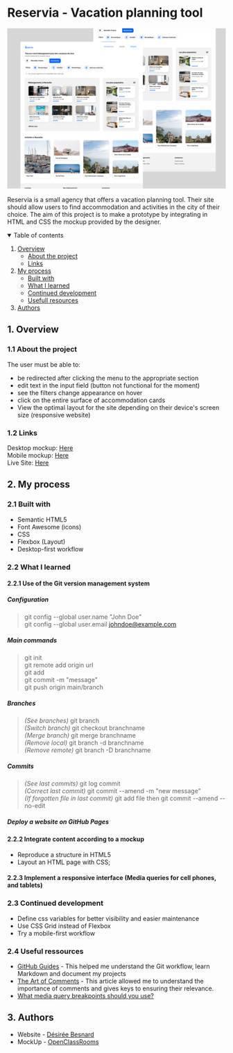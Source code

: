 # Reservia - Vacation planning tool 

![Reservia project thumbnail](assets/readmethumbnail.jpg)

Reservia is a small agency that offers a vacation planning tool. Their site should allow users to find accommodation and activities in the city of their choice. The aim of this project is to make a prototype by integrating in HTML and CSS the mockup provided by the designer.

<details open>
<summary>Table of contents</summary>

1. [Overview](#overview)
    - [About the project](#about-the-project)
    - [Links](#links)
2. [My process](#my-process)
    - [Built with](#built-with)
    - [What I learned](#what-i-learned)
    - [Continued development](#continued-development)
    - [Usefull resources](#usefull-resources)
3. [Authors](#authors)
</details>

## 1. Overview

### 1.1 About the project

The user must be able to:
- be redirected after clicking the menu to the appropriate section
- edit text in the input field (button not functional for the moment)
- see the filters change appearance on hover
- click on the entire surface of accommodation cards
- View the optimal layout for the site depending on their device's screen size (responsive website)

### 1.2 Links
Desktop mockup: [Here](https://github.com/DesireeBesnard/DesireeBesnard_2_16082021/blob/main/assets/desktop-1.png)  
Mobile mockup: [Here](https://github.com/DesireeBesnard/DesireeBesnard_2_16082021/blob/main/assets/iphone8-1.png)  
Live Site: [Here](https://desireebesnard.github.io/DesireeBesnard_2_16082021/)

## 2. My process

### 2.1 Built with
- Semantic HTML5
- Font Awesome (icons)
- CSS
- Flexbox (Layout)
- Desktop-first workflow

### 2.2 What I learned

#### 2.2.1 Use of the Git version management system

##### Configuration
> git config --global user.name "John Doe"  
> git config --global user.email johndoe@example.com

##### Main commands
> git init  
> git remote add origin url  
> git add  
> git commit -m "message"  
> git push origin main/branch

##### Branches
> *(See branches)* git branch  
> *(Switch branch)* git checkout branchname  
> *(Merge branch)* git merge branchname  
> *(Remove local)* git branch -d branchname  
> *(Remove remote)* git branch -D branchname  

##### Commits
> *(See last commits)* git log commit  
> *(Correct last commit)* git commit --amend -m "new message"  
> *(If forgotten file in last commit)* git add file then git commit --amend --no-edit  

##### Deploy a website on GitHub Pages

#### 2.2.2 Integrate content according to a mockup
- Reproduce a structure in HTML5
- Layout an HTML page with CSS;

#### 2.2.3 Implement a responsive interface (Media queries for cell phones, and tablets)

### 2.3 Continued development
- Define css variables for better visibility and easier maintenance
- Use CSS Grid instead of Flexbox
- Try a mobile-first workflow

### 2.4 Useful ressources
- [GitHub Guides](https://guides.github.com/) - This helped me understand the Git workflow, learn Markdown and document my projects
- [The Art of Comments](https://css-tricks.com/the-art-of-comments/) - This article allowed me to understand the importance of comments and gives keys to ensuring their relevance.
- [What media query breakpoints should you use? ](https://coder-coder.com/media-query-breakpoints/)

## 3. Authors
- Website - [Désirée Besnard](https://github.com/DesireeBesnard)
- MockUp - [OpenClassRooms](https://openclassrooms.com/fr/)